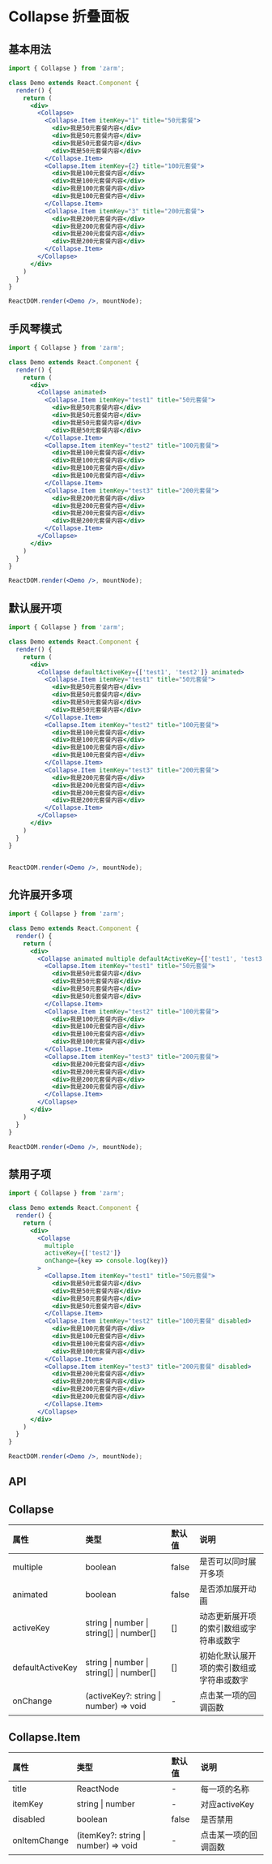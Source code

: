 # Collapse 折叠面板



## 基本用法
```jsx
import { Collapse } from 'zarm';

class Demo extends React.Component {
  render() {
    return (
      <div>
        <Collapse>
          <Collapse.Item itemKey="1" title="50元套餐">
            <div>我是50元套餐内容</div>
            <div>我是50元套餐内容</div>
            <div>我是50元套餐内容</div>
            <div>我是50元套餐内容</div>
          </Collapse.Item>
          <Collapse.Item itemKey={2} title="100元套餐">
            <div>我是100元套餐内容</div>
            <div>我是100元套餐内容</div>
            <div>我是100元套餐内容</div>
            <div>我是100元套餐内容</div>
          </Collapse.Item>
          <Collapse.Item itemKey="3" title="200元套餐">
            <div>我是200元套餐内容</div>
            <div>我是200元套餐内容</div>
            <div>我是200元套餐内容</div>
            <div>我是200元套餐内容</div>
          </Collapse.Item>
        </Collapse>
      </div>
    )
  }
}

ReactDOM.render(<Demo />, mountNode);
```



## 手风琴模式
```jsx
import { Collapse } from 'zarm';

class Demo extends React.Component {
  render() {
    return (
      <div>
        <Collapse animated>
          <Collapse.Item itemKey="test1" title="50元套餐">
            <div>我是50元套餐内容</div>
            <div>我是50元套餐内容</div>
            <div>我是50元套餐内容</div>
            <div>我是50元套餐内容</div>
          </Collapse.Item>
          <Collapse.Item itemKey="test2" title="100元套餐">
            <div>我是100元套餐内容</div>
            <div>我是100元套餐内容</div>
            <div>我是100元套餐内容</div>
            <div>我是100元套餐内容</div>
          </Collapse.Item>
          <Collapse.Item itemKey="test3" title="200元套餐">
            <div>我是200元套餐内容</div>
            <div>我是200元套餐内容</div>
            <div>我是200元套餐内容</div>
            <div>我是200元套餐内容</div>
          </Collapse.Item>
        </Collapse>
      </div>
    )
  }
}

ReactDOM.render(<Demo />, mountNode);
```



## 默认展开项
```jsx
import { Collapse } from 'zarm';

class Demo extends React.Component {
  render() {
    return (
      <div>
        <Collapse defaultActiveKey={['test1', 'test2']} animated>
          <Collapse.Item itemKey="test1" title="50元套餐">
            <div>我是50元套餐内容</div>
            <div>我是50元套餐内容</div>
            <div>我是50元套餐内容</div>
            <div>我是50元套餐内容</div>
          </Collapse.Item>
          <Collapse.Item itemKey="test2" title="100元套餐">
            <div>我是100元套餐内容</div>
            <div>我是100元套餐内容</div>
            <div>我是100元套餐内容</div>
            <div>我是100元套餐内容</div>
          </Collapse.Item>
          <Collapse.Item itemKey="test3" title="200元套餐">
            <div>我是200元套餐内容</div>
            <div>我是200元套餐内容</div>
            <div>我是200元套餐内容</div>
            <div>我是200元套餐内容</div>
          </Collapse.Item>
        </Collapse>
      </div>
    )
  }
}


ReactDOM.render(<Demo />, mountNode);
```



## 允许展开多项
```jsx
import { Collapse } from 'zarm';

class Demo extends React.Component {
  render() {
    return (
      <div>
        <Collapse animated multiple defaultActiveKey={['test1', 'test3']}>
          <Collapse.Item itemKey="test1" title="50元套餐">
            <div>我是50元套餐内容</div>
            <div>我是50元套餐内容</div>
            <div>我是50元套餐内容</div>
            <div>我是50元套餐内容</div>
          </Collapse.Item>
          <Collapse.Item itemKey="test2" title="100元套餐">
            <div>我是100元套餐内容</div>
            <div>我是100元套餐内容</div>
            <div>我是100元套餐内容</div>
            <div>我是100元套餐内容</div>
          </Collapse.Item>
          <Collapse.Item itemKey="test3" title="200元套餐">
            <div>我是200元套餐内容</div>
            <div>我是200元套餐内容</div>
            <div>我是200元套餐内容</div>
            <div>我是200元套餐内容</div>
          </Collapse.Item>
        </Collapse>
      </div>
    )
  }
}

ReactDOM.render(<Demo />, mountNode);
```



## 禁用子项
```jsx
import { Collapse } from 'zarm';

class Demo extends React.Component {
  render() {
    return (
      <div>
        <Collapse 
          multiple
          activeKey={['test2']}
          onChange={key => console.log(key)}
        >
          <Collapse.Item itemKey="test1" title="50元套餐">
            <div>我是50元套餐内容</div>
            <div>我是50元套餐内容</div>
            <div>我是50元套餐内容</div>
            <div>我是50元套餐内容</div>
          </Collapse.Item>
          <Collapse.Item itemKey="test2" title="100元套餐" disabled>
            <div>我是100元套餐内容</div>
            <div>我是100元套餐内容</div>
            <div>我是100元套餐内容</div>
            <div>我是100元套餐内容</div>
          </Collapse.Item>
          <Collapse.Item itemKey="test3" title="200元套餐" disabled>
            <div>我是200元套餐内容</div>
            <div>我是200元套餐内容</div>
            <div>我是200元套餐内容</div>
            <div>我是200元套餐内容</div>
          </Collapse.Item>
        </Collapse>
      </div>
    )
  }
}

ReactDOM.render(<Demo />, mountNode);
```



## API

## Collapse
| 属性 | 类型 | 默认值 | 说明 |
| :--- | :--- | :--- | :--- |
| multiple | boolean | false | 是否可以同时展开多项 |
| animated | boolean | false | 是否添加展开动画 |
| activeKey | string \| number \| string[] \| number[] | [] | 动态更新展开项的索引数组或字符串或数字 |
| defaultActiveKey | string \| number \| string[] \| number[] | [] | 初始化默认展开项的索引数组或字符串或数字 |
| onChange | (activeKey?: string \| number) => void | - | 点击某一项的回调函数 |

## Collapse.Item
| 属性 | 类型 | 默认值 | 说明 |
| :--- | :--- | :--- | :--- |
| title | ReactNode | - | 每一项的名称 |
| itemKey | string \| number | - | 对应activeKey |
| disabled | boolean | false | 是否禁用 |
| onItemChange | (itemKey?: string \| number) => void | - | 点击某一项的回调函数 |
